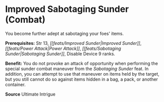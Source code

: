 ﻿---
cssclass: [feats]

---
# Improved Sabotaging Sunder (Combat)

You become further adept at sabotaging your foes' items.

**Prerequisites:** Str 13, _[[feats/Improved Sunder|Improved Sunder]]_, _[[feats/Power Attack|Power Attack]]_, _[[feats/Sabotaging Sunder|Sabotaging Sunder]]_, Disable Device 9 ranks.

**Benefit:** You do not provoke an attack of opportunity when performing the special sunder combat maneuver from the _Sabotaging Sunder_ feat. In addition, you can attempt to use that maneuver on items held by the target, but you still cannot do so against items hidden in a bag, a pack, or another container.

**Source** Ultimate Intrigue